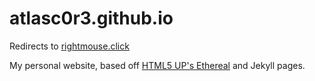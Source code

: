 # atlasc0r3.github.io

Redirects to [rightmouse.click](https://rightmouse.click)

My personal website, based off [HTML5 UP's Ethereal](https://html5up.net/ethereal) and Jekyll pages.
